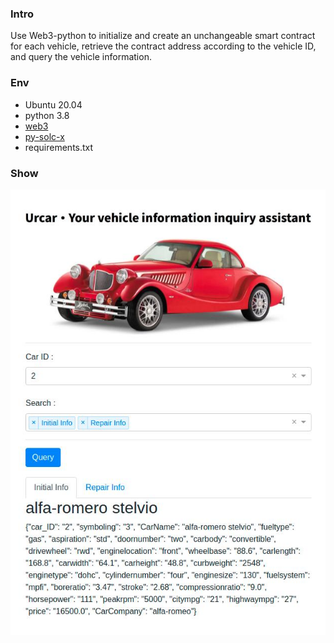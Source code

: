 ### Intro
Use Web3-python to initialize and create an unchangeable smart contract for each vehicle, retrieve the contract address according to the vehicle ID, and query the vehicle information.

### Env
- Ubuntu 20.04
- python 3.8
- [web3](https://web3py.readthedocs.io/en/stable/quickstart.html#test-provider)
- [py-solc-x](https://web3py.readthedocs.io/en/stable/contracts.html)
- requirements.txt

### Show
![web page](assets/show.jpg)
